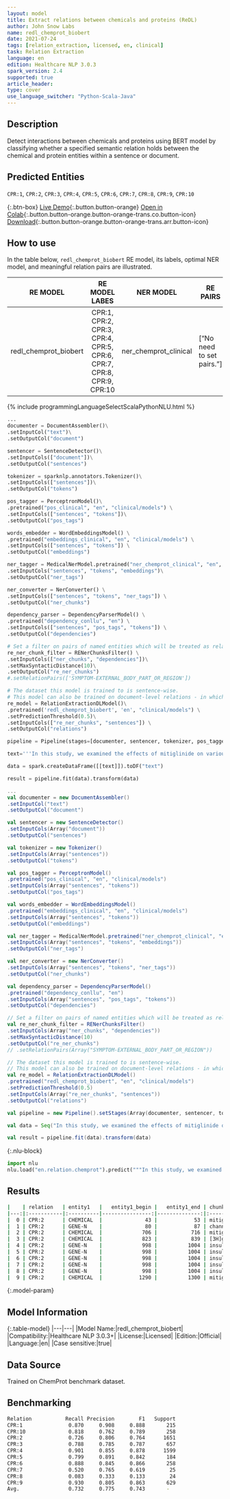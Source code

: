 ```yaml
---
layout: model
title: Extract relations between chemicals and proteins (ReDL)
author: John Snow Labs
name: redl_chemprot_biobert
date: 2021-07-24
tags: [relation_extraction, licensed, en, clinical]
task: Relation Extraction
language: en
edition: Healthcare NLP 3.0.3
spark_version: 2.4
supported: true
article_header:
type: cover
use_language_switcher: "Python-Scala-Java"
---
```



## Description


Detect interactions between chemicals and proteins using BERT model by classifying whether a specified semantic relation holds between the chemical and protein entities within a sentence or document.


## Predicted Entities


`CPR:1`, `CPR:2`, `CPR:3`, `CPR:4`, `CPR:5`, `CPR:6`, `CPR:7`, `CPR:8`, `CPR:9`, `CPR:10`


{:.btn-box}
[Live Demo](https://demo.johnsnowlabs.com/healthcare/RE_CHEM_PROT){:.button.button-orange}
[Open in Colab](https://colab.research.google.com/github/JohnSnowLabs/spark-nlp-workshop/blob/master/tutorials/Certification_Trainings/Healthcare/10.Clinical_Relation_Extraction.ipynb){:.button.button-orange.button-orange-trans.co.button-icon}
[Download](https://s3.amazonaws.com/auxdata.johnsnowlabs.com/clinical/models/redl_chemprot_biobert_en_3.0.3_2.4_1627111978465.zip){:.button.button-orange.button-orange-trans.arr.button-icon}


## How to use


In the table below, `redl_chemprot_biobert` RE model, its labels, optimal NER model, and meaningful relation pairs are illustrated.


|        RE MODEL       |                             RE MODEL LABES                            |       NER MODEL       | RE PAIRS                  |
|:---------------------:|:---------------------------------------------------------------------:|:---------------------:|---------------------------|
| redl_chemprot_biobert | CPR:1, CPR:2, CPR:3, CPR:4, CPR:5, CPR:6, CPR:7, CPR:8, CPR:9, CPR:10 | ner_chemprot_clinical | [“No need to set pairs.”] |


<div class="tabs-box" markdown="1">
{% include programmingLanguageSelectScalaPythonNLU.html %}

```python
...
documenter = DocumentAssembler()\
.setInputCol("text")\
.setOutputCol("document")

sentencer = SentenceDetector()\
.setInputCols(["document"])\
.setOutputCol("sentences")

tokenizer = sparknlp.annotators.Tokenizer()\
.setInputCols(["sentences"])\
.setOutputCol("tokens")

pos_tagger = PerceptronModel()\
.pretrained("pos_clinical", "en", "clinical/models") \
.setInputCols(["sentences", "tokens"])\
.setOutputCol("pos_tags")

words_embedder = WordEmbeddingsModel() \
.pretrained("embeddings_clinical", "en", "clinical/models") \
.setInputCols(["sentences", "tokens"]) \
.setOutputCol("embeddings")

ner_tagger = MedicalNerModel.pretrained("ner_chemprot_clinical", "en", "clinical/models")\
.setInputCols("sentences", "tokens", "embeddings")\
.setOutputCol("ner_tags") 

ner_converter = NerConverter() \
.setInputCols(["sentences", "tokens", "ner_tags"]) \
.setOutputCol("ner_chunks")

dependency_parser = DependencyParserModel() \
.pretrained("dependency_conllu", "en") \
.setInputCols(["sentences", "pos_tags", "tokens"]) \
.setOutputCol("dependencies")

# Set a filter on pairs of named entities which will be treated as relation candidates
re_ner_chunk_filter = RENerChunksFilter() \
.setInputCols(["ner_chunks", "dependencies"])\
.setMaxSyntacticDistance(10)\
.setOutputCol("re_ner_chunks")
#.setRelationPairs(['SYMPTOM-EXTERNAL_BODY_PART_OR_REGION'])

# The dataset this model is trained to is sentence-wise. 
# This model can also be trained on document-level relations - in which case, while predicting, use "document" instead of "sentence" as input.
re_model = RelationExtractionDLModel()\
.pretrained('redl_chemprot_biobert', 'en', "clinical/models") \
.setPredictionThreshold(0.5)\
.setInputCols(["re_ner_chunks", "sentences"]) \
.setOutputCol("relations")

pipeline = Pipeline(stages=[documenter, sentencer, tokenizer, pos_tagger, words_embedder, ner_tagger, ner_converter, dependency_parser, re_ner_chunk_filter, re_model])

text='''In this study, we examined the effects of mitiglinide on various cloned K(ATP) channels (Kir6.2/SUR1, Kir6.2/SUR2A, and Kir6.2/SUR2B) reconstituted in COS-1 cells, and compared them to another meglitinide-related compound, nateglinide. Patch-clamp analysis using inside-out recording configuration showed that mitiglinide inhibits the Kir6.2/SUR1 channel currents in a dose-dependent manner (IC50 value, 100 nM) but does not significantly inhibit either Kir6.2/SUR2A or Kir6.2/SUR2B channel currents even at high doses (more than 10 microM). Nateglinide inhibits Kir6.2/SUR1 and Kir6.2/SUR2B channels at 100 nM, and inhibits Kir6.2/SUR2A channels at high concentrations (1 microM). Binding experiments on mitiglinide, nateglinide, and repaglinide to SUR1 expressed in COS-1 cells revealed that they inhibit the binding of [3H]glibenclamide to SUR1 (IC50 values: mitiglinide, 280 nM; nateglinide, 8 microM; repaglinide, 1.6 microM), suggesting that they all share a glibenclamide binding site. The insulin responses to glucose, mitiglinide, tolbutamide, and glibenclamide in MIN6 cells after chronic mitiglinide, nateglinide, or repaglinide treatment were comparable to those after chronic tolbutamide and glibenclamide treatment. These results indicate that, similar to the sulfonylureas, mitiglinide is highly specific to the Kir6.2/SUR1 complex, i.e., the pancreatic beta-cell K(ATP) channel, and suggest that mitiglinide may be a clinically useful anti-diabetic drug.'''

data = spark.createDataFrame([[text]]).toDF("text")

result = pipeline.fit(data).transform(data)
```
```scala
...
val documenter = new DocumentAssembler() 
.setInputCol("text") 
.setOutputCol("document")

val sentencer = new SentenceDetector()
.setInputCols(Array("document"))
.setOutputCol("sentences")

val tokenizer = new Tokenizer()
.setInputCols(Array("sentences"))
.setOutputCol("tokens")

val pos_tagger = PerceptronModel()
.pretrained("pos_clinical", "en", "clinical/models") 
.setInputCols(Array("sentences", "tokens"))
.setOutputCol("pos_tags")

val words_embedder = WordEmbeddingsModel()
.pretrained("embeddings_clinical", "en", "clinical/models")
.setInputCols(Array("sentences", "tokens"))
.setOutputCol("embeddings")

val ner_tagger = MedicalNerModel.pretrained("ner_chemprot_clinical", "en", "clinical/models")
.setInputCols(Array("sentences", "tokens", "embeddings"))
.setOutputCol("ner_tags") 

val ner_converter = new NerConverter()
.setInputCols(Array("sentences", "tokens", "ner_tags"))
.setOutputCol("ner_chunks")

val dependency_parser = DependencyParserModel()
.pretrained("dependency_conllu", "en")
.setInputCols(Array("sentences", "pos_tags", "tokens"))
.setOutputCol("dependencies")

// Set a filter on pairs of named entities which will be treated as relation candidates
val re_ner_chunk_filter = RENerChunksFilter()
.setInputCols(Array("ner_chunks", "dependencies"))
.setMaxSyntacticDistance(10)
.setOutputCol("re_ner_chunks")
// .setRelationPairs(Array("SYMPTOM-EXTERNAL_BODY_PART_OR_REGION"))

// The dataset this model is trained to is sentence-wise. 
// This model can also be trained on document-level relations - in which case, while predicting, use "document" instead of "sentence" as input.
val re_model = RelationExtractionDLModel()
.pretrained("redl_chemprot_biobert", "en", "clinical/models")
.setPredictionThreshold(0.5)
.setInputCols(Array("re_ner_chunks", "sentences"))
.setOutputCol("relations")

val pipeline = new Pipeline().setStages(Array(documenter, sentencer, tokenizer, pos_tagger, words_embedder, ner_tagger, ner_converter, dependency_parser, re_ner_chunk_filter, re_model))

val data = Seq("In this study, we examined the effects of mitiglinide on various cloned K(ATP) channels (Kir6.2/SUR1, Kir6.2/SUR2A, and Kir6.2/SUR2B) reconstituted in COS-1 cells, and compared them to another meglitinide-related compound, nateglinide. Patch-clamp analysis using inside-out recording configuration showed that mitiglinide inhibits the Kir6.2/SUR1 channel currents in a dose-dependent manner (IC50 value, 100 nM) but does not significantly inhibit either Kir6.2/SUR2A or Kir6.2/SUR2B channel currents even at high doses (more than 10 microM). Nateglinide inhibits Kir6.2/SUR1 and Kir6.2/SUR2B channels at 100 nM, and inhibits Kir6.2/SUR2A channels at high concentrations (1 microM). Binding experiments on mitiglinide, nateglinide, and repaglinide to SUR1 expressed in COS-1 cells revealed that they inhibit the binding of [3H]glibenclamide to SUR1 (IC50 values: mitiglinide, 280 nM; nateglinide, 8 microM; repaglinide, 1.6 microM), suggesting that they all share a glibenclamide binding site. The insulin responses to glucose, mitiglinide, tolbutamide, and glibenclamide in MIN6 cells after chronic mitiglinide, nateglinide, or repaglinide treatment were comparable to those after chronic tolbutamide and glibenclamide treatment. These results indicate that, similar to the sulfonylureas, mitiglinide is highly specific to the Kir6.2/SUR1 complex, i.e., the pancreatic beta-cell K(ATP) channel, and suggest that mitiglinide may be a clinically useful anti-diabetic drug.").toDS.toDF("text")

val result = pipeline.fit(data).transform(data)
```


{:.nlu-block}
```python
import nlu
nlu.load("en.relation.chemprot").predict("""In this study, we examined the effects of mitiglinide on various cloned K(ATP) channels (Kir6.2/SUR1, Kir6.2/SUR2A, and Kir6.2/SUR2B) reconstituted in COS-1 cells, and compared them to another meglitinide-related compound, nateglinide. Patch-clamp analysis using inside-out recording configuration showed that mitiglinide inhibits the Kir6.2/SUR1 channel currents in a dose-dependent manner (IC50 value, 100 nM) but does not significantly inhibit either Kir6.2/SUR2A or Kir6.2/SUR2B channel currents even at high doses (more than 10 microM). Nateglinide inhibits Kir6.2/SUR1 and Kir6.2/SUR2B channels at 100 nM, and inhibits Kir6.2/SUR2A channels at high concentrations (1 microM). Binding experiments on mitiglinide, nateglinide, and repaglinide to SUR1 expressed in COS-1 cells revealed that they inhibit the binding of [3H]glibenclamide to SUR1 (IC50 values: mitiglinide, 280 nM; nateglinide, 8 microM; repaglinide, 1.6 microM), suggesting that they all share a glibenclamide binding site. The insulin responses to glucose, mitiglinide, tolbutamide, and glibenclamide in MIN6 cells after chronic mitiglinide, nateglinide, or repaglinide treatment were comparable to those after chronic tolbutamide and glibenclamide treatment. These results indicate that, similar to the sulfonylureas, mitiglinide is highly specific to the Kir6.2/SUR1 complex, i.e., the pancreatic beta-cell K(ATP) channel, and suggest that mitiglinide may be a clinically useful anti-diabetic drug.""")
```

</div>


## Results


```bash
|    | relation   | entity1   |   entity1_begin |   entity1_end | chunk1            | entity2   |   entity2_begin |   entity2_end | chunk2        |   confidence |
|---:|:-----------|:----------|----------------:|--------------:|:------------------|:----------|----------------:|--------------:|:--------------|-------------:|
|  0 | CPR:2      | CHEMICAL  |              43 |            53 | mitiglinide       | GENE-N    |              80 |            87 | channels      |     0.998399 |
|  1 | CPR:2      | GENE-N    |              80 |            87 | channels          | CHEMICAL  |             224 |           234 | nateglinide   |     0.994489 |
|  2 | CPR:2      | CHEMICAL  |             706 |           716 | mitiglinide       | GENE-Y    |             751 |           754 | SUR1          |     0.999304 |
|  3 | CPR:2      | CHEMICAL  |             823 |           839 | [3H]glibenclamide | GENE-Y    |             844 |           847 | SUR1          |     0.998923 |
|  4 | CPR:2      | GENE-N    |             998 |          1004 | insulin           | CHEMICAL  |            1019 |          1025 | glucose       |     0.979057 |
|  5 | CPR:2      | GENE-N    |             998 |          1004 | insulin           | CHEMICAL  |            1028 |          1038 | mitiglinide   |     0.988504 |
|  6 | CPR:2      | GENE-N    |             998 |          1004 | insulin           | CHEMICAL  |            1041 |          1051 | tolbutamide   |     0.991856 |
|  7 | CPR:2      | GENE-N    |             998 |          1004 | insulin           | CHEMICAL  |            1058 |          1070 | glibenclamide |     0.994092 |
|  8 | CPR:2      | GENE-N    |             998 |          1004 | insulin           | CHEMICAL  |            1100 |          1110 | mitiglinide   |     0.994409 |
|  9 | CPR:2      | CHEMICAL  |            1290 |          1300 | mitiglinide       | GENE-N    |            1387 |          1393 | channel       |     0.981534 |
```


{:.model-param}
## Model Information


{:.table-model}
|---|---|
|Model Name:|redl_chemprot_biobert|
|Compatibility:|Healthcare NLP 3.0.3+|
|License:|Licensed|
|Edition:|Official|
|Language:|en|
|Case sensitive:|true|


## Data Source


Trained on ChemProt benchmark dataset.


## Benchmarking


```bash
Relation           Recall Precision        F1   Support
CPR:1               0.870     0.908     0.888       215
CPR:10              0.818     0.762     0.789       258
CPR:2               0.726     0.806     0.764      1651
CPR:3               0.788     0.785     0.787       657
CPR:4               0.901     0.855     0.878      1599
CPR:5               0.799     0.891     0.842       184
CPR:6               0.888     0.845     0.866       258
CPR:7               0.520     0.765     0.619        25
CPR:8               0.083     0.333     0.133        24
CPR:9               0.930     0.805     0.863       629
Avg.                0.732     0.775     0.743		-
```
<!--stackedit_data:
eyJoaXN0b3J5IjpbMTE1NTU4MzY3MV19
-->